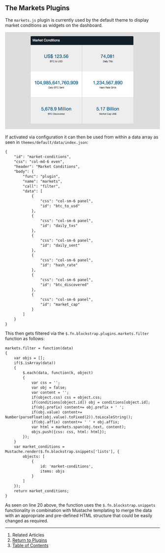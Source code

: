 ## The Markets Plugins

The `markets.js` plugin is currently used by the default theme to display market conditions as widgets on the dashboard.

![Market Conditions](../../../_libs/img/docs/plugins/markets.jpg)

If activated via configuration it can then be used from within a data array as seen in `themes/default/data/index.json`:

<!--pre-javascript-->
```
{
    "id": "market-conditions",
    "css": "col-md-6 even",
    "header": "Market Conditions",
    "body": {
        "func": "plugin",
        "name": "markets",
        "call": "filter",
        "data": [
            {
                "css": "col-sm-6 panel",
                "id": "btc_to_usd"
            },
            {
                "css": "col-sm-6 panel",
                "id": "daily_txs"
            },
            {
                "css": "col-sm-6 panel",
                "id": "daily_sent"
            },
            {
                "css": "col-sm-6 panel",
                "id": "hash_rate"
            },
            {
                "css": "col-sm-6 panel",
                "id": "btc_discovered"
            },
            {
                "css": "col-sm-6 panel",
                "id": "market_cap"
            }
        ]
    }
}
```

This then gets filtered via the `$.fn.blockstrap.plugins.markets.filter` function as follows:

<!--pre-javascript-->
```
markets.filter = function(data)
{
    var objs = [];
    if($.isArray(data))
    {
        $.each(data, function(k, object)
        {
            var css = '';
            var obj = false;
            var content = '';
            if(object.css) css = object.css;
            if(conditions[object.id]) obj = conditions[object.id];
            if(obj.prefix) content+= obj.prefix + ' ';
            if(obj.value) content+= Number(parseFloat(obj.value).toFixed(2)).toLocaleString();
            if(obj.affix) content+= ' ' + obj.affix;
            var html = markets.span(obj.text, content);
            objs.push({css: css, html: html});
        });
    }
    var market_conditions = Mustache.render($.fn.blockstrap.snippets['lists'], {
        objects: [
            {
                id: 'market-conditions',
                items: objs
            }
        ]
    });
    return market_conditions;
}
```

As seen on line 20 above, the function uses the `$.fn.blockstrap.snippets` functionality in combination with Mustache templating to merge the data with an appropriate and pre-defined HTML structure that could be easily changed as required.


--------------------------------------------------------------------------------

1. Related Articles
2. [Return to Plugins](../)
4. [Table of Contents](../../)